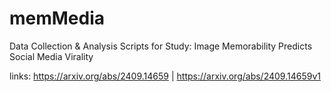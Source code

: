# memMedia
Data Collection & Analysis Scripts for Study: Image Memorability Predicts Social Media Virality

links: https://arxiv.org/abs/2409.14659 | https://arxiv.org/abs/2409.14659v1
